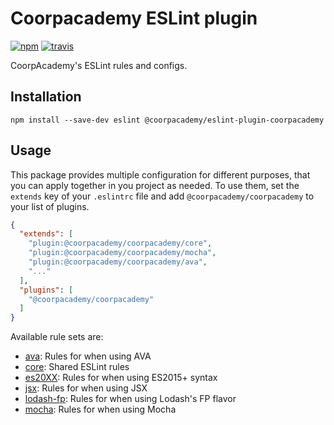 # Coorpacademy ESLint plugin

[![npm](https://img.shields.io/npm/v/@coorpacademy/eslint-plugin-coorpacademy.svg?maxAge=2592000)](https://github.com/CoorpAcademy/eslint-plugin-coorpacademy)
[![travis](https://api.travis-ci.org/CoorpAcademy/eslint-plugin-coorpacademy.svg)](https://travis-ci.org/CoorpAcademy/eslint-plugin-coorpacademy)

CoorpAcademy's ESLint rules and configs.

## Installation

```console
npm install --save-dev eslint @coorpacademy/eslint-plugin-coorpacademy
```

## Usage

This package provides multiple configuration for different purposes, that you can apply together in you project as needed. To use them, set the `extends` key of your `.eslintrc` file and add `@coorpacademy/coorpacademy` to your list of plugins.

```json
{
  "extends": [
    "plugin:@coorpacademy/coorpacademy/core",
    "plugin:@coorpacademy/coorpacademy/mocha",
    "plugin:@coorpacademy/coorpacademy/ava",
    "..."
  ],
  "plugins": [
    "@coorpacademy/coorpacademy"
  ]
}
```

Available rule sets are:
- [ava](./config/ava.js): Rules for when using AVA
- [core](./config/core.js): Shared ESLint rules
- [es20XX](./config/es20XX.js): Rules for when using ES2015+ syntax
- [jsx](./config/jsx.js): Rules for when using JSX
- [lodash-fp](./config/lodash-fp.js): Rules for when using Lodash's FP flavor
- [mocha](./config/mocha.js): Rules for when using Mocha

